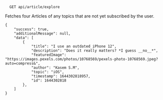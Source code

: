 ```http
  GET api/article/explore
```

Fetches four Articles of any topics that are not yet subscribed by the user. 

```
{
    "success": true,
    "additionalMessage": null,
    "data": [
        {
            "title": "I use an outdated iPhone 12",
            "description": "Does it really matters? *I guess __no__*",
            "featuredImage": "https://images.pexels.com/photos/10768569/pexels-photo-10768569.jpeg?auto=compress&",        
            "author": "Kasem S.M", 
            "topic": "iOS",
            "timestamp": 1644302818957,
            "id": 1644302818
        },
    ]
}
```